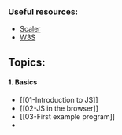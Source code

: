 
### Useful resources:

* [Scaler](https://www.scaler.com/topics/course/javascript-beginners/video/239/)
* [W3S](https://www.w3schools.com/js/)

## Topics:

#### 1. Basics
* [[01-Introduction to JS]]
* [[02-JS in the browser]]
* [[03-First example program]]
* 